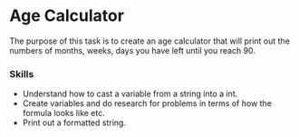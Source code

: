 # Age Calculator
The purpose of this task is to create an age calculator that will print out the numbers of months, weeks, days you have left until you reach 90.

### Skills
- Understand how to cast a variable from a string into a int.
- Create variables and do research for problems in terms of how the formula looks like etc.
- Print out a formatted string.
